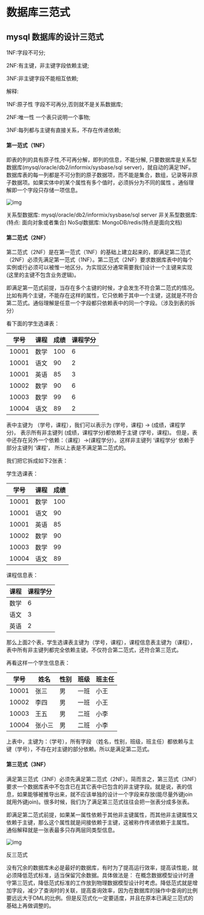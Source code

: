 # 数据库三范式

## mysql 数据库的设计三范式

1NF:字段不可分;

2NF:有主键，非主键字段依赖主键;

3NF:非主键字段不能相互依赖;

解释:

1NF:原子性 字段不可再分,否则就不是关系数据库;

2NF:唯一性 一个表只说明一个事物;

3NF:每列都与主键有直接关系，不存在传递依赖;

#### 第一范式（1NF）

即表的列的具有原子性,不可再分解，即列的信息，不能分解, 只要数据库是关系型数据库(mysql/oracle/db2/informix/sysbase/sql server)，就自动的满足1NF。数据库表的每一列都是不可分割的原子数据项，而不能是集合，数组，记录等非原子数据项。如果实体中的某个属性有多个值时，必须拆分为不同的属性 。通俗理解即一个字段只存储一项信息。

![img](https://images0.cnblogs.com/blog2015/487276/201505/191141594323036.png)

关系型数据库: mysql/oracle/db2/informix/sysbase/sql server 非关系型数据库: (特点: 面向对象或者集合) NoSql数据库: MongoDB/redis(特点是面向文档)

#### 第二范式（2NF）

第二范式（2NF）是在第一范式（1NF）的基础上建立起来的，即满足第二范式（2NF）必须先满足第一范式（1NF）。第二范式（2NF）要求数据库表中的每个实例或行必须可以被惟一地区分。为实现区分通常需要我们设计一个主键来实现(这里的主键不包含业务逻辑)。

即满足第一范式前提，当存在多个主键的时候，才会发生不符合第二范式的情况。比如有两个主键，不能存在这样的属性，它只依赖于其中一个主键，这就是不符合第二范式。通俗理解是任意一个字段都只依赖表中的同一个字段。（涉及到表的拆分）

看下面的学生选课表：

| 学号  | 课程 | 成绩 | 课程学分 |
| ----- | ---- | ---- | -------- |
| 10001 | 数学 | 100  | 6        |
| 10001 | 语文 | 90   | 2        |
| 10001 | 英语 | 85   | 3        |
| 10002 | 数学 | 90   | 6        |
| 10003 | 数学 | 99   | 6        |
| 10004 | 语文 | 89   | 2        |

表中主键为 （学号，课程），我们可以表示为 (学号，课程) -> (成绩，课程学分)， 表示所有非主键列 (成绩，课程学分)都依赖于主键 (学号，课程)。 但是，表中还存在另外一个依赖：（课程）->(课程学分）。这样非主键列 ‘课程学分‘ 依赖于部分主键列 ’课程‘， 所以上表是不满足第二范式的。

我们把它拆成如下2张表：

 

学生选课表：

| 学号  | 课程 | 成绩 |
| ----- | ---- | ---- |
| 10001 | 数学 | 100  |
| 10001 | 语文 | 90   |
| 10001 | 英语 | 85   |
| 10002 | 数学 | 90   |
| 10003 | 数学 | 99   |
| 10004 | 语文 | 89   |

课程信息表：

| 课程 | 课程学分 |
| ---- | -------- |
| 数学 | 6        |
| 语文 | 3        |
| 英语 | 2        |

那么上面2个表，学生选课表主键为（学号，课程），课程信息表主键为（课程），表中所有非主键列都完全依赖主键。不仅符合第二范式，还符合第三范式。

 

再看这样一个学生信息表：

| 学号  | 姓名   | 性别 | 班级 | 班主任 |
| ----- | ------ | ---- | ---- | ------ |
| 10001 | 张三   | 男   | 一班 | 小王   |
| 10002 | 李四   | 男   | 一班 | 小王   |
| 10003 | 王五   | 男   | 二班 | 小李   |
| 10004 | 张小三 | 男   | 二班 | 小李   |

上表中，主键为：（学号），所有字段 （姓名，性别，班级，班主任）都依赖与主键（学号），不存在对主键的部分依赖。所以是满足第二范式。

 

#### 第三范式（3NF）

满足第三范式（3NF）必须先满足第二范式（2NF）。简而言之，第三范式（3NF）要求一个数据库表中不包含已在其它表中已包含的非主键字段。就是说，表的信息，如果能够被推导出来，就不应该单独的设计一个字段来存放(能尽量外键join就用外键join)。很多时候，我们为了满足第三范式往往会把一张表分成多张表。

即满足第二范式前提，如果某一属性依赖于其他非主键属性，而其他非主键属性又依赖于主键，那么这个属性就是间接依赖于主键，这被称作传递依赖于主属性。 通俗解释就是一张表最多只存两层同类型信息。

![img](https://images0.cnblogs.com/blog2015/487276/201505/191142168389020.png)

反三范式

没有冗余的数据库未必是最好的数据库，有时为了提高运行效率，提高读性能，就必须降低范式标准，适当保留冗余数据。具体做法是： 在概念数据模型设计时遵守第三范式，降低范式标准的工作放到物理数据模型设计时考虑。降低范式就是增加字段，减少了查询时的关联，提高查询效率，因为在数据库的操作中查询的比例要远远大于DML的比例。但是反范式化一定要适度，并且在原本已满足三范式的基础上再做调整的。
